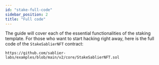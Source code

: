 ```yaml
---
id: "stake-full-code"
sidebar_position: 2
title: "Full code"
---
```


The guide will cover each of the essential functionalities of the staking template. For those who want to start hacking
right away, here is the full code of the `StakeSablierNFT` contract:

```solidity reference title="StakeSablierNFT contract"
https://github.com/sablier-labs/examples/blob/main/v2/core/StakeSablierNFT.sol
```

